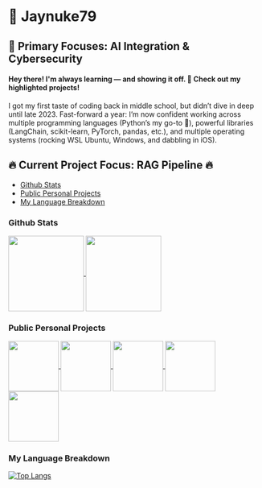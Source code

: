# 🧠 Jaynuke79  
## 🎯 Primary Focuses: AI Integration & Cybersecurity  
#### Hey there! I'm always learning — and showing it off. 👀 Check out my highlighted projects!

I got my first taste of coding back in middle school, but didn’t dive in deep until late 2023. Fast-forward a year: I’m now confident working across multiple programming languages (Python’s my go-to 🐍), powerful libraries (LangChain, scikit-learn, PyTorch, pandas, etc.), and multiple operating systems (rocking WSL Ubuntu, Windows, and dabbling in iOS).  

## 🔥 Current Project Focus: RAG Pipeline 🔥

- [Github Stats](#github-stats)
- [Public Personal Projects](#public-personal-projects)
- [My Language Breakdown](#my-language-breakdown)


### Github Stats
<a href="https://github.com/anuraghazra/github-readme-stats">
  <img height=150 align="center" src="https://github-readme-stats-beta-six-31.vercel.app/api?username=Jaynuke79&show_icons=true&theme=chartreuse-dark&border_radius=9&custom_title=Jaynuke79's%20Github%20Stats" />
</a>
<a href="https://github.com/anuraghazra/convoychat">
  <img height=150 align="center" src="https://github-readme-stats-beta-six-31.vercel.app/api?username=Jaynuke79&show_icons=true&theme=chartreuse-dark&border_radius=9&custom_title=Jaynuke79's%20Github%20Stats&locale=cn" />
</a>
 
### Public Personal Projects
<a href="https://github.com/anuraghazra/github-readme-stats">
  <img height=100 align="center" src="https://github-readme-stats-beta-six-31.vercel.app/api/pin/?username=Jaynuke79&repo=AutoMenu&theme=chartreuse-dark&description_lines_count=2" />
</a>
<a href="https://github.com/anuraghazra/convoychat">
  <img height=100 align="center" src="https://github-readme-stats-beta-six-31.vercel.app/api/pin/?username=Jaynuke79&repo=WeatherApiApp&theme=chartreuse-dark&description_lines_count=2" />
</a>
<a href="https://github.com/anuraghazra/convoychat">
  <img height=100 align="center" src="https://github-readme-stats-beta-six-31.vercel.app/api/pin/?username=Jaynuke79&repo=PokemonDetector&theme=chartreuse-dark&description_lines_count=2" />
</a>
<a href="https://github.com/anuraghazra/convoychat">
  <img height=100 align="center" src="https://github-readme-stats-beta-six-31.vercel.app/api/pin/?username=Jaynuke79&repo=100PrisonerProblem&theme=chartreuse-dark&description_lines_count=2" />
</a>
<a href="https://github.com/anuraghazra/convoychat">
  <img height=100 align="center" src="https://github-readme-stats-beta-six-31.vercel.app/api/pin/?username=Jaynuke79&repo=Portfolio&theme=chartreuse-dark&description_lines_count=2" />
</a>

### My Language Breakdown
[![Top Langs](https://github-readme-stats-beta-six-31.vercel.app/api/top-langs/?username=Jaynuke79&size_weight=0.1&count_weight=0.9&theme=chartreuse-dark&&layout=pie&exclude_repo=github-readme-stats,Portfolio,Jaynuke79,test_pages)](https://github.com/anuraghazra/github-readme-stats)



<!---
Jaynuke79/Jaynuke79 is a ✨ special ✨ repository because its `README.md` (this file) appears on your GitHub profile.
You can click the Preview link to take a look at your changes.
--->
